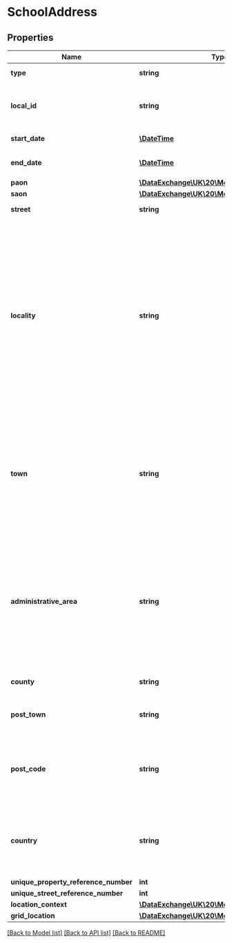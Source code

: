 # SchoolAddress

## Properties
Name | Type | Description | Notes
------------ | ------------- | ------------- | -------------
**type** | **string** | Code that defines the address type. | 
**local_id** | **string** | The locally assigned identifier for this address in the publishing system. | [optional] 
**start_date** | [**\DateTime**](Date.md) | Date person began using this address. | [optional] 
**end_date** | [**\DateTime**](Date.md) | Date person stopped using this address. | [optional] 
**paon** | [**\DataExchange\UK\20\Models\PAON**](PAON.md) |  | [optional] 
**saon** | [**\DataExchange\UK\20\Models\SAON**](SAON.md) |  | [optional] 
**street** | **string** | The name of the street. | [optional] 
**locality** | **string** | The locality name refers to a neighbourhood, suburb, district, village, estate, settlement, or parish that may form part of a town, or stand in its own right within the context of an administrative area. Where an industrial estate contains streets it is defined as a locality in its own right. At least one of Locality, Town, or AdministrativeArea must be specified. | [optional] 
**town** | **string** | The city name refers to a city or town that is not an adminstrative area, a suburb of an administrative area that does not form part of another town or a London district. At least one of Locality, Town, or AdministrativeArea must be specified. | [optional] 
**administrative_area** | **string** | The administrative area is a geographic area that may be the highest level local administrative area, and may be a county or a unitary authority, an island or island group, or London. At least one of Locality, Town, or AdministrativeArea must be specified | [optional] 
**county** | **string** | Where applicable, the name of the county. | [optional] 
**post_town** | **string** | Post Office usually assigns these based on Sorting Office. | [optional] 
**post_code** | **string** | The code allocated by the Post Office (within GBR) to identify a group of postal delivery points. Valid Postcode formats are: | [optional] 
**country** | **string** | Country where physical address is located, if known. Usually this is going to be &amp;#039;GBR&amp;#039; but could be outside the UK. | [optional] 
**unique_property_reference_number** | **int** |  | [optional] 
**unique_street_reference_number** | **int** |  | [optional] 
**location_context** | [**\DataExchange\UK\20\Models\LocationContext**](LocationContext.md) |  | [optional] 
**grid_location** | [**\DataExchange\UK\20\Models\GridLocation**](GridLocation.md) |  | [optional] 

[[Back to Model list]](../README.md#documentation-for-models) [[Back to API list]](../README.md#documentation-for-api-endpoints) [[Back to README]](../README.md)


